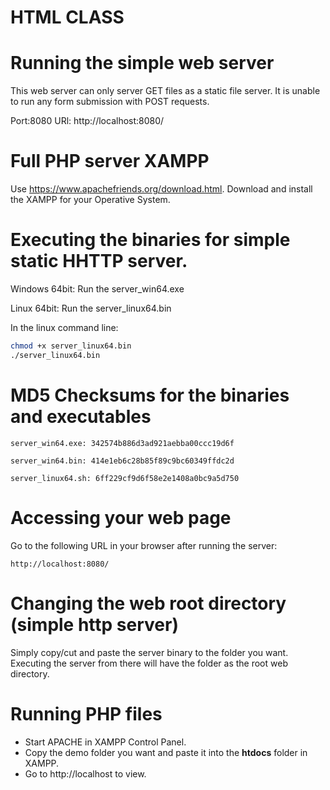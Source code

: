 # HTML CLASS

# Running the simple web server
This web server can only server GET files as a static file server. It is unable to run any form submission with POST requests.

Port:8080
URl: http://localhost:8080/

# Full PHP server XAMPP

Use https://www.apachefriends.org/download.html. Download and install the XAMPP for your Operative System.

# Executing the binaries for simple static HHTTP server.

Windows 64bit: Run the server_win64.exe

Linux 64bit: Run the server_linux64.bin

In the linux command line:
```bash
chmod +x server_linux64.bin
./server_linux64.bin

```

# MD5 Checksums for the binaries and executables
```
server_win64.exe: 342574b886d3ad921aebba00ccc19d6f

server_win64.bin: 414e1eb6c28b85f89c9bc60349ffdc2d

server_linux64.sh: 6ff229cf9d6f58e2e1408a0bc9a5d750

```


# Accessing your web page

Go to the following URL in your browser after running the server:
```
http://localhost:8080/
```

# Changing the web root directory (simple http server)

Simply copy/cut and paste the server binary to the folder you want. Executing the server from there will have the folder as the root web directory.

# Running PHP files

- Start APACHE in XAMPP Control Panel. 
- Copy the demo folder you want and paste it into the **htdocs** folder in XAMPP.
- Go to http://localhost to view.
